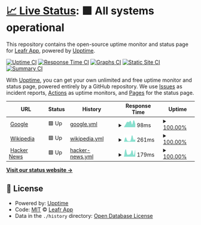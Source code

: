 # [📈 Live Status](https://status.leafr.app): <!--live status--> **🟩 All systems operational**

This repository contains the open-source uptime monitor and status page for [Leafr App](https://leafr.app), powered by [Upptime](https://github.com/upptime/upptime).

[![Uptime CI](https://github.com/leafrapp/status/workflows/Uptime%20CI/badge.svg)](https://github.com/leafrapp/status/actions?query=workflow%3A%22Uptime+CI%22)
[![Response Time CI](https://github.com/leafrapp/status/workflows/Response%20Time%20CI/badge.svg)](https://github.com/leafrapp/status/actions?query=workflow%3A%22Response+Time+CI%22)
[![Graphs CI](https://github.com/leafrapp/status/workflows/Graphs%20CI/badge.svg)](https://github.com/leafrapp/status/actions?query=workflow%3A%22Graphs+CI%22)
[![Static Site CI](https://github.com/leafrapp/status/workflows/Static%20Site%20CI/badge.svg)](https://github.com/leafrapp/status/actions?query=workflow%3A%22Static+Site+CI%22)
[![Summary CI](https://github.com/leafrapp/status/workflows/Summary%20CI/badge.svg)](https://github.com/leafrapp/status/actions?query=workflow%3A%22Summary+CI%22)

With [Upptime](https://upptime.js.org), you can get your own unlimited and free uptime monitor and status page, powered entirely by a GitHub repository. We use [Issues](https://github.com/leafrapp/status/issues) as incident reports, [Actions](https://github.com/leafrapp/status/actions) as uptime monitors, and [Pages](https://status.leafr.app) for the status page.

<!--start: status pages-->
<!-- This summary is generated by Upptime (https://github.com/upptime/upptime) -->
<!-- Do not edit this manually, your changes will be overwritten -->
<!-- prettier-ignore -->
| URL | Status | History | Response Time | Uptime |
| --- | ------ | ------- | ------------- | ------ |
| <img alt="" src="https://favicons.githubusercontent.com/www.google.com" height="13"> [Google](https://www.google.com) | 🟩 Up | [google.yml](https://github.com/leafrapp/Upptime/commits/HEAD/history/google.yml) | <details><summary><img alt="Response time graph" src="./graphs/google/response-time-week.png" height="20"> 98ms</summary><br><a href="https://status.leafr.app/history/google"><img alt="Response time 119" src="https://img.shields.io/endpoint?url=https%3A%2F%2Fraw.githubusercontent.com%2Fleafrapp%2FUpptime%2FHEAD%2Fapi%2Fgoogle%2Fresponse-time.json"></a><br><a href="https://status.leafr.app/history/google"><img alt="24-hour response time 138" src="https://img.shields.io/endpoint?url=https%3A%2F%2Fraw.githubusercontent.com%2Fleafrapp%2FUpptime%2FHEAD%2Fapi%2Fgoogle%2Fresponse-time-day.json"></a><br><a href="https://status.leafr.app/history/google"><img alt="7-day response time 98" src="https://img.shields.io/endpoint?url=https%3A%2F%2Fraw.githubusercontent.com%2Fleafrapp%2FUpptime%2FHEAD%2Fapi%2Fgoogle%2Fresponse-time-week.json"></a><br><a href="https://status.leafr.app/history/google"><img alt="30-day response time 91" src="https://img.shields.io/endpoint?url=https%3A%2F%2Fraw.githubusercontent.com%2Fleafrapp%2FUpptime%2FHEAD%2Fapi%2Fgoogle%2Fresponse-time-month.json"></a><br><a href="https://status.leafr.app/history/google"><img alt="1-year response time 119" src="https://img.shields.io/endpoint?url=https%3A%2F%2Fraw.githubusercontent.com%2Fleafrapp%2FUpptime%2FHEAD%2Fapi%2Fgoogle%2Fresponse-time-year.json"></a></details> | <details><summary><a href="https://status.leafr.app/history/google">100.00%</a></summary><a href="https://status.leafr.app/history/google"><img alt="All-time uptime 100.00%" src="https://img.shields.io/endpoint?url=https%3A%2F%2Fraw.githubusercontent.com%2Fleafrapp%2FUpptime%2FHEAD%2Fapi%2Fgoogle%2Fuptime.json"></a><br><a href="https://status.leafr.app/history/google"><img alt="24-hour uptime 100.00%" src="https://img.shields.io/endpoint?url=https%3A%2F%2Fraw.githubusercontent.com%2Fleafrapp%2FUpptime%2FHEAD%2Fapi%2Fgoogle%2Fuptime-day.json"></a><br><a href="https://status.leafr.app/history/google"><img alt="7-day uptime 100.00%" src="https://img.shields.io/endpoint?url=https%3A%2F%2Fraw.githubusercontent.com%2Fleafrapp%2FUpptime%2FHEAD%2Fapi%2Fgoogle%2Fuptime-week.json"></a><br><a href="https://status.leafr.app/history/google"><img alt="30-day uptime 100.00%" src="https://img.shields.io/endpoint?url=https%3A%2F%2Fraw.githubusercontent.com%2Fleafrapp%2FUpptime%2FHEAD%2Fapi%2Fgoogle%2Fuptime-month.json"></a><br><a href="https://status.leafr.app/history/google"><img alt="1-year uptime 100.00%" src="https://img.shields.io/endpoint?url=https%3A%2F%2Fraw.githubusercontent.com%2Fleafrapp%2FUpptime%2FHEAD%2Fapi%2Fgoogle%2Fuptime-year.json"></a></details>
| <img alt="" src="https://favicons.githubusercontent.com/en.wikipedia.org" height="13"> [Wikipedia](https://en.wikipedia.org) | 🟩 Up | [wikipedia.yml](https://github.com/leafrapp/Upptime/commits/HEAD/history/wikipedia.yml) | <details><summary><img alt="Response time graph" src="./graphs/wikipedia/response-time-week.png" height="20"> 261ms</summary><br><a href="https://status.leafr.app/history/wikipedia"><img alt="Response time 187" src="https://img.shields.io/endpoint?url=https%3A%2F%2Fraw.githubusercontent.com%2Fleafrapp%2FUpptime%2FHEAD%2Fapi%2Fwikipedia%2Fresponse-time.json"></a><br><a href="https://status.leafr.app/history/wikipedia"><img alt="24-hour response time 782" src="https://img.shields.io/endpoint?url=https%3A%2F%2Fraw.githubusercontent.com%2Fleafrapp%2FUpptime%2FHEAD%2Fapi%2Fwikipedia%2Fresponse-time-day.json"></a><br><a href="https://status.leafr.app/history/wikipedia"><img alt="7-day response time 261" src="https://img.shields.io/endpoint?url=https%3A%2F%2Fraw.githubusercontent.com%2Fleafrapp%2FUpptime%2FHEAD%2Fapi%2Fwikipedia%2Fresponse-time-week.json"></a><br><a href="https://status.leafr.app/history/wikipedia"><img alt="30-day response time 266" src="https://img.shields.io/endpoint?url=https%3A%2F%2Fraw.githubusercontent.com%2Fleafrapp%2FUpptime%2FHEAD%2Fapi%2Fwikipedia%2Fresponse-time-month.json"></a><br><a href="https://status.leafr.app/history/wikipedia"><img alt="1-year response time 187" src="https://img.shields.io/endpoint?url=https%3A%2F%2Fraw.githubusercontent.com%2Fleafrapp%2FUpptime%2FHEAD%2Fapi%2Fwikipedia%2Fresponse-time-year.json"></a></details> | <details><summary><a href="https://status.leafr.app/history/wikipedia">100.00%</a></summary><a href="https://status.leafr.app/history/wikipedia"><img alt="All-time uptime 100.00%" src="https://img.shields.io/endpoint?url=https%3A%2F%2Fraw.githubusercontent.com%2Fleafrapp%2FUpptime%2FHEAD%2Fapi%2Fwikipedia%2Fuptime.json"></a><br><a href="https://status.leafr.app/history/wikipedia"><img alt="24-hour uptime 100.00%" src="https://img.shields.io/endpoint?url=https%3A%2F%2Fraw.githubusercontent.com%2Fleafrapp%2FUpptime%2FHEAD%2Fapi%2Fwikipedia%2Fuptime-day.json"></a><br><a href="https://status.leafr.app/history/wikipedia"><img alt="7-day uptime 100.00%" src="https://img.shields.io/endpoint?url=https%3A%2F%2Fraw.githubusercontent.com%2Fleafrapp%2FUpptime%2FHEAD%2Fapi%2Fwikipedia%2Fuptime-week.json"></a><br><a href="https://status.leafr.app/history/wikipedia"><img alt="30-day uptime 100.00%" src="https://img.shields.io/endpoint?url=https%3A%2F%2Fraw.githubusercontent.com%2Fleafrapp%2FUpptime%2FHEAD%2Fapi%2Fwikipedia%2Fuptime-month.json"></a><br><a href="https://status.leafr.app/history/wikipedia"><img alt="1-year uptime 100.00%" src="https://img.shields.io/endpoint?url=https%3A%2F%2Fraw.githubusercontent.com%2Fleafrapp%2FUpptime%2FHEAD%2Fapi%2Fwikipedia%2Fuptime-year.json"></a></details>
| <img alt="" src="https://favicons.githubusercontent.com/news.ycombinator.com" height="13"> [Hacker News](https://news.ycombinator.com) | 🟩 Up | [hacker-news.yml](https://github.com/leafrapp/Upptime/commits/HEAD/history/hacker-news.yml) | <details><summary><img alt="Response time graph" src="./graphs/hacker-news/response-time-week.png" height="20"> 179ms</summary><br><a href="https://status.leafr.app/history/hacker-news"><img alt="Response time 258" src="https://img.shields.io/endpoint?url=https%3A%2F%2Fraw.githubusercontent.com%2Fleafrapp%2FUpptime%2FHEAD%2Fapi%2Fhacker-news%2Fresponse-time.json"></a><br><a href="https://status.leafr.app/history/hacker-news"><img alt="24-hour response time 114" src="https://img.shields.io/endpoint?url=https%3A%2F%2Fraw.githubusercontent.com%2Fleafrapp%2FUpptime%2FHEAD%2Fapi%2Fhacker-news%2Fresponse-time-day.json"></a><br><a href="https://status.leafr.app/history/hacker-news"><img alt="7-day response time 179" src="https://img.shields.io/endpoint?url=https%3A%2F%2Fraw.githubusercontent.com%2Fleafrapp%2FUpptime%2FHEAD%2Fapi%2Fhacker-news%2Fresponse-time-week.json"></a><br><a href="https://status.leafr.app/history/hacker-news"><img alt="30-day response time 184" src="https://img.shields.io/endpoint?url=https%3A%2F%2Fraw.githubusercontent.com%2Fleafrapp%2FUpptime%2FHEAD%2Fapi%2Fhacker-news%2Fresponse-time-month.json"></a><br><a href="https://status.leafr.app/history/hacker-news"><img alt="1-year response time 258" src="https://img.shields.io/endpoint?url=https%3A%2F%2Fraw.githubusercontent.com%2Fleafrapp%2FUpptime%2FHEAD%2Fapi%2Fhacker-news%2Fresponse-time-year.json"></a></details> | <details><summary><a href="https://status.leafr.app/history/hacker-news">100.00%</a></summary><a href="https://status.leafr.app/history/hacker-news"><img alt="All-time uptime 99.99%" src="https://img.shields.io/endpoint?url=https%3A%2F%2Fraw.githubusercontent.com%2Fleafrapp%2FUpptime%2FHEAD%2Fapi%2Fhacker-news%2Fuptime.json"></a><br><a href="https://status.leafr.app/history/hacker-news"><img alt="24-hour uptime 100.00%" src="https://img.shields.io/endpoint?url=https%3A%2F%2Fraw.githubusercontent.com%2Fleafrapp%2FUpptime%2FHEAD%2Fapi%2Fhacker-news%2Fuptime-day.json"></a><br><a href="https://status.leafr.app/history/hacker-news"><img alt="7-day uptime 100.00%" src="https://img.shields.io/endpoint?url=https%3A%2F%2Fraw.githubusercontent.com%2Fleafrapp%2FUpptime%2FHEAD%2Fapi%2Fhacker-news%2Fuptime-week.json"></a><br><a href="https://status.leafr.app/history/hacker-news"><img alt="30-day uptime 100.00%" src="https://img.shields.io/endpoint?url=https%3A%2F%2Fraw.githubusercontent.com%2Fleafrapp%2FUpptime%2FHEAD%2Fapi%2Fhacker-news%2Fuptime-month.json"></a><br><a href="https://status.leafr.app/history/hacker-news"><img alt="1-year uptime 99.98%" src="https://img.shields.io/endpoint?url=https%3A%2F%2Fraw.githubusercontent.com%2Fleafrapp%2FUpptime%2FHEAD%2Fapi%2Fhacker-news%2Fuptime-year.json"></a></details>

<!--end: status pages-->

[**Visit our status website →**](https://status.leafr.app)

## 📄 License

- Powered by: [Upptime](https://github.com/upptime/upptime)
- Code: [MIT](./LICENSE) © [Leafr App](https://leafr.app)
- Data in the `./history` directory: [Open Database License](https://opendatacommons.org/licenses/odbl/1-0/)
